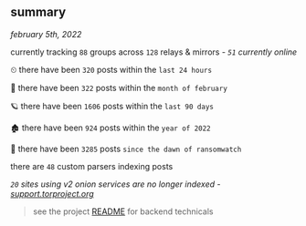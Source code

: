 
## summary
_february 5th, 2022_

currently tracking `88` groups across `128` relays & mirrors - _`51` currently online_

⏲ there have been `320` posts within the `last 24 hours`

🦈 there have been `322` posts within the `month of february`

🪐 there have been `1606` posts within the `last 90 days`

🏚 there have been `924` posts within the `year of 2022`

🦕 there have been `3285` posts `since the dawn of ransomwatch`

there are `48` custom parsers indexing posts

_`20` sites using v2 onion services are no longer indexed - [support.torproject.org](https://support.torproject.org/onionservices/v2-deprecation/)_

> see the project [README](https://github.com/thetanz/ransomwatch#ransomwatch--) for backend technicals
